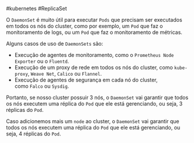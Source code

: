 #kubernetes #ReplicaSet 

O `DaemonSet` é muito útil para executar `Pods` que precisam ser executados em todos os nós do cluster, como por exemplo, um `Pod` que faz o monitoramento de logs, ou um `Pod` que faz o monitoramento de métricas.

Alguns casos de uso de `DaemonSets` são:

- Execução de agentes de monitoramento, como o `Prometheus Node Exporter` ou o `Fluentd`.
- Execução de um proxy de rede em todos os nós do cluster, como `kube-proxy`, `Weave Net`, `Calico` ou `Flannel`.
- Execução de agentes de segurança em cada nó do cluster, como `Falco` ou `Sysdig`.

Portanto, se nosso cluster possuir 3 nós, o `DaemonSet` vai garantir que todos os nós executem uma réplica do `Pod` que ele está gerenciando, ou seja, 3 réplicas do `Pod`.

Caso adicionemos mais um `node` ao cluster, o `DaemonSet` vai garantir que todos os nós executem uma réplica do `Pod` que ele está gerenciando, ou seja, 4 réplicas do `Pod`.
